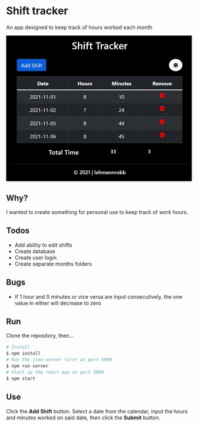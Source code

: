 # Shift tracker
An app designed to keep track of hours worked each month

![App Screenshot](./public/screenshot.jpg)

## Why?
I wanted to create something for personal use to keep track of work hours.

## Todos
- Add ability to edit shifts
- Create database
- Create user login
- Create separate months folders

## Bugs
- If 1 hour and 0 minutes or vice versa are input consecutively, the one value in either will decrease to zero

## Run
Clone the repository, then...
```bash
# Install
$ npm install
# Run the json-server first at port 5000
$ npm run server
# Start up the react app at port 3000
$ npm start
```

## Use
Click the **Add Shift** button.
Select a date from the calendar, input the hours and minutes worked on said date, then click the **Submit** button.